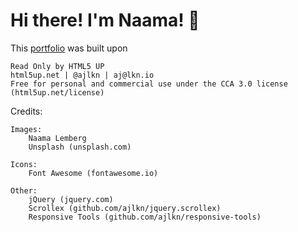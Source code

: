 # Hi there! I'm Naama! :wave:


This [portfolio](https://nlemberg.github.io/) was built upon

```
Read Only by HTML5 UP
html5up.net | @ajlkn | aj@lkn.io
Free for personal and commercial use under the CCA 3.0 license (html5up.net/license)
```

Credits:

	Images:
		Naama Lemberg
		Unsplash (unsplash.com)

	Icons:
		Font Awesome (fontawesome.io)

	Other:
		jQuery (jquery.com)
		Scrollex (github.com/ajlkn/jquery.scrollex)
		Responsive Tools (github.com/ajlkn/responsive-tools)
